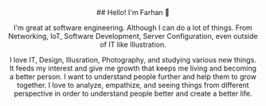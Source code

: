   <div style="text-align: center;">
    ## Hello! I'm Farhan 👋

I'm great at software engineering. 
Although I can do a lot of things. From Networking, IoT, Software Development, Server Configuration, even outside of IT like Illustration. 

I love IT, Design, Illusration, Photography, and studying various new things. It feeds my interest and give me growth that keeps me living and becoming a better person. I want to understand people further and help them to grow together. I love to analyze, empathize, and seeing things from different perspective in order to understand people better and create a better life.
</div>

<!--
**far14c/far14c** is a ✨ _special_ ✨ repository because its `README.md` (this file) appears on your GitHub profile.

Here are some ideas to get you started:

- 🔭 I’m currently working on ...
- 🌱 I’m currently learning ...
- 👯 I’m looking to collaborate on ...
- 🤔 I’m looking for help with ...
- 💬 Ask me about ...
- 📫 How to reach me: ...
- 😄 Pronouns: ...
- ⚡ Fun fact: ...
-->
